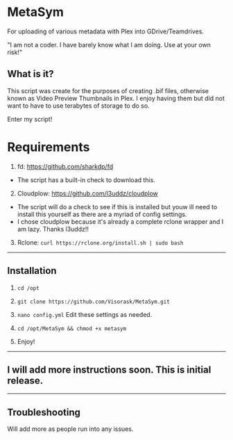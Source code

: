 # MetaSym

For uploading of various metadata with Plex into GDrive/Teamdrives.

"I am not a coder. I have barely know what I am doing. Use at your own risk!"


## What is it?
This script was create for the purposes of creating .bif files, otherwise known as Video Preview Thumbnails in Plex. I enjoy having them but did not want to have to use terabytes of storage to do so.

Enter my script!

# Requirements
 1. fd: https://github.com/sharkdp/fd
   - The script has a built-in check to download this.
 2. Cloudplow: https://github.com/l3uddz/cloudplow
   - The script will do a check to see if this is installed but youw ill need to install this yourself as there are a myriad of config settings.
   - I chose cloudplow because it's already a complete rclone wrapper and I am lazy. Thanks l3uddz!!
 3. Rclone: ```curl https://rclone.org/install.sh | sudo bash```

---

## Installation
1. `cd /opt`

2. `git clone https://github.com/Visorask/MetaSym.git`

3. `nano config.yml` Edit these settings as needed. 

4. `cd /opt/MetaSym && chmod +x metasym`

5. Enjoy!

---

## I will add more instructions soon. This is initial release.

---


## Troubleshooting
Will add more as people run into any issues.